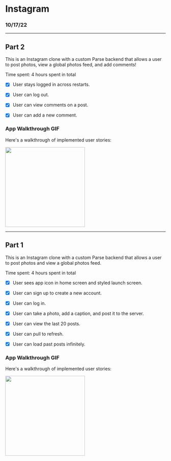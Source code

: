 # Instagram
### 10/17/22

---

## Part 2

This is an Instagram clone with a custom Parse backend that allows a user to post photos, view a global photos feed, and add comments!

Time spent: 4 hours spent in total

- [x] User stays logged in across restarts. 
- [x] User can log out. 
- [x] User can view comments on a post.
- [x] User can add a new comment.


### App Walkthrough GIF

Here's a walkthrough of implemented user stories:

<img src = "https://user-images.githubusercontent.com/65494126/197704052-0a9c96f5-ad8f-444d-a8e4-2e702b426046.gif" width=250 />


---


## Part 1

This is an Instagram clone with a custom Parse backend that allows a user to post photos and view a global photos feed.

Time spent: 4 hours spent in total

- [x] User sees app icon in home screen and styled launch screen. 
- [x] User can sign up to create a new account. 
- [x] User can log in. 
- [x] User can take a photo, add a caption, and post it to the server. 
- [x] User can view the last 20 posts. 
- [x] User can pull to refresh. 
- [x] User can load past posts infinitely. 


### App Walkthrough GIF

Here's a walkthrough of implemented user stories:

<img src = "https://user-images.githubusercontent.com/65494126/196361653-d2ef333a-8aa0-4f7b-8a3b-a7b9de2bfa40.gif" width=250 />


